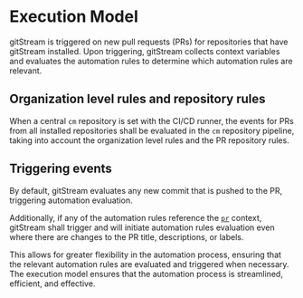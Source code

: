 # Execution Model

gitStream is triggered on new pull requests (PRs) for repositories that have gitStream installed. Upon triggering, gitStream collects context variables and evaluates the automation rules to determine which automation rules are relevant. 

## Organization level rules and repository rules

When a central `cm` repository is set with the CI/CD runner, the events for PRs from all installed repositories shall be evaluated in the `cm` repository pipeline, taking into account the organization level rules and the PR repository rules.

## Triggering events

By default, gitStream evaluates any new commit that is pushed to the PR, triggering automation evaluation. 

Additionally, if any of the automation rules reference the [`pr`](context-variables.md) context, gitStream shall trigger and will initiate automation rules evaluation even where there are changes to the PR title, descriptions, or labels.

This allows for greater flexibility in the automation process, ensuring that the relevant automation rules are evaluated and triggered when necessary. The execution model ensures that the automation process is streamlined, efficient, and effective.
